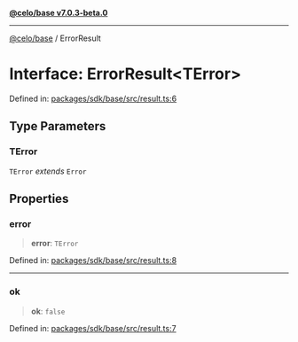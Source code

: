 [**@celo/base v7.0.3-beta.0**](../README.md)

***

[@celo/base](../README.md) / ErrorResult

# Interface: ErrorResult\<TError\>

Defined in: [packages/sdk/base/src/result.ts:6](https://github.com/celo-org/developer-tooling/blob/master/packages/sdk/base/src/result.ts#L6)

## Type Parameters

### TError

`TError` *extends* `Error`

## Properties

### error

> **error**: `TError`

Defined in: [packages/sdk/base/src/result.ts:8](https://github.com/celo-org/developer-tooling/blob/master/packages/sdk/base/src/result.ts#L8)

***

### ok

> **ok**: `false`

Defined in: [packages/sdk/base/src/result.ts:7](https://github.com/celo-org/developer-tooling/blob/master/packages/sdk/base/src/result.ts#L7)
